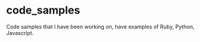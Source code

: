 code_samples
============

Code samples that I have been working on, have examples of Ruby, Python, Javascript.

